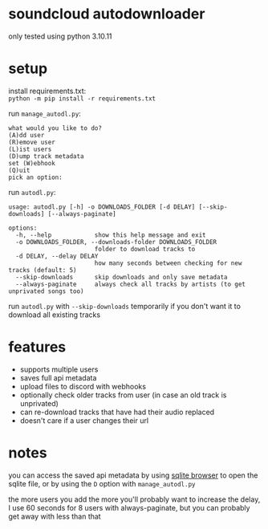 # soundcloud autodownloader
 only tested using python 3.10.11  

# setup
 install requirements.txt:  
 `python -m pip install -r requirements.txt`  

 run `manage_autodl.py`:  
 ```   
what would you like to do?
(A)dd user
(R)emove user
(L)ist users
(D)ump track metadata
set (W)ebhook
(Q)uit
pick an option:
```  

 run `autodl.py`:  
```  
usage: autodl.py [-h] -o DOWNLOADS_FOLDER [-d DELAY] [--skip-downloads] [--always-paginate]

options:
  -h, --help            show this help message and exit
  -o DOWNLOADS_FOLDER, --downloads-folder DOWNLOADS_FOLDER
						folder to download tracks to
  -d DELAY, --delay DELAY
						how many seconds between checking for new tracks (default: 5)
  --skip-downloads      skip downloads and only save metadata
  --always-paginate     always check all tracks by artists (to get unprivated songs too)
```  
 
 run `autodl.py` with `--skip-downloads` temporarily if you don't want it to download all existing tracks
 
# features
 * supports multiple users
 * saves full api metadata
 * upload files to discord with webhooks
 * optionally check older tracks from user (in case an old track is unprivated)
 * can re-download tracks that have had their audio replaced
 * doesn't care if a user changes their url
 
# notes
 you can access the saved api metadata by using [sqlite browser](https://sqlitebrowser.org/) to open the sqlite file, or by using the `D` option with `manage_autodl.py`  
   
 the more users you add the more you'll probably want to increase the delay, I use 60 seconds for 8 users with always-paginate, but you can probably get away with less than that
